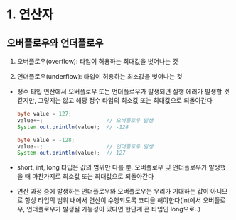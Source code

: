 # 1. 연산자


## 오버플로우와 언더플로우


1. 오버플로우(overflow): 타입이 허용하는 최대값을 벗어나는 것

2. 언더플로우(underflow): 타입이 허용하는 최소값을 벗어나는 것 

- 정수 타입 연산에서 오버플로우 또는 언더플로우가 발생되면 실행 에러가 발생할 것 같지만, 그렇지는 않고 해당 정수 타입의 최소값 또는 최대값으로 되돌아간다

    ``` java
    byte value = 127;
    value++;                    // 오버플로우 발생
    System.out.println(value);  // -128

    byte value = -128;
    value--;                    // 언더플로우 발생
    System.out.println(value);  // 127
    ```

- short, int, long 타입은 값의 범위만 다를 뿐, 오버플로우 및 언더플로우가 발생했을 때 마찬가지로 최소값 또는 최대값으로 되돌아간다
- 연산 과정 중에 발생하는 언더플로우와 오버플로우는 우리가 기대하는 값이 아니므로 항상 타입의 범위 내에서 연산이 수행되도록 코디을 해야한다(int에서 오버플로우, 언더플로우가 발생될 가능성이 있다면 한단계 큰 타입인 long으로..)